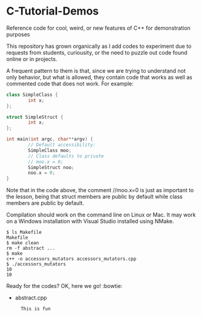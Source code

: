 # C-Tutorial-Demos
Reference code for cool, weird, or new features of C++ for demonstration purposes

This repository has grown organically as I add codes to experiment due to requests from students, curiousity, or the need to puzzle out code found online or in projects.

A frequent pattern to them is that, since we are trying to understand not only behavior, but what is allowed, they contain code that works as well as commented code that does not work. For example:

```c++
class SimpleClass {
        int x;
};

struct SimpleStruct {
        int x;
};

int main(int argc, char**argv) {
        // Default accessibility:
        SimpleClass moo;
        // Class defaults to private    
        // moo.x = 0;
        SimpleStruct noo;
        noo.x = 0;
}
```

Note that in the code above, the comment //moo.x=0 is just as important to the lesson, being that struct members are public by default while class members are public by default.

Compilation should work on the command line on Linux or Mac. It may work on a Windows installation with Visual Studio installed using NMake.

```
$ ls Makefile 
Makefile
$ make clean
rm -f abstract ...
$ make
c++ -o accessors_mutators accessors_mutators.cpp
$ ./accessors_mutators 
10
10
```

Ready for the codes? OK, here we go! :bowtie:

* abstract.cpp

        This is fun
        


